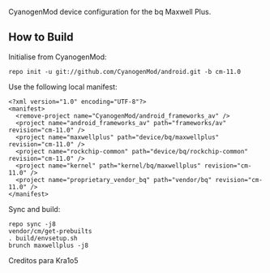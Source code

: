 CyanogenMod device configuration for the bq Maxwell Plus.

How to Build
---------------

Initialise from CyanogenMod:

    repo init -u git://github.com/CyanogenMod/android.git -b cm-11.0

Use the following local manifest:

    <?xml version="1.0" encoding="UTF-8"?>
    <manifest>
      <remove-project name="CyanogenMod/android_frameworks_av" />
      <project name="android_frameworks_av" path="frameworks/av" revision="cm-11.0" />
      <project name="maxwellplus" path="device/bq/maxwellplus" revision="cm-11.0" />
      <project name="rockchip-common" path="device/bq/rockchip-common" revision="cm-11.0" />
      <project name="kernel" path="kernel/bq/maxwellplus" revision="cm-11.0" />
      <project name="proprietary_vendor_bq" path="vendor/bq" revision="cm-11.0" />
    </manifest>

Sync and build:

    repo sync -j8
    vendor/cm/get-prebuilts
    . build/envsetup.sh
    brunch maxwellplus -j8


Creditos para Kra1o5

